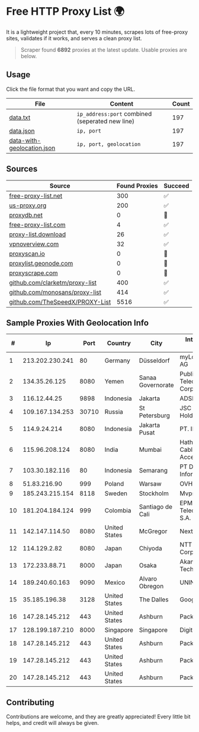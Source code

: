 
# Free HTTP Proxy List 🌍

It is a lightweight project that, every 10 minutes, scrapes lots of free-proxy sites, validates if it works, and serves a clean proxy list.


> Scraper found **6892** proxies at the latest update. Usable proxies are below.

## Usage

Click the file format that you want and copy the URL.


|File|Content|Count|
|----|-------|-----|
|[data.txt](https://raw.githubusercontent.com/themiralay/Proxy-List-World/master/data.txt)|`ip_address:port` combined (seperated new line)|197|
|[data.json](https://raw.githubusercontent.com/themiralay/Proxy-List-World/master/data.json)|`ip, port`|197|
|[data-with-geolocation.json](https://raw.githubusercontent.com/themiralay/Proxy-List-World/master/data-with-geolocation.json)|`ip, port, geolocation`|197|

## Sources

|Source|Found Proxies|Succeed|
|------|-------------|-------|
|[free-proxy-list.net](https://free-proxy-list.net)|300|✅|
|[us-proxy.org](https://www.us-proxy.org)|200|✅|
|[proxydb.net](http://proxydb.net)|0|🚫|
|[free-proxy-list.com](https://free-proxy-list.com/?page=&port=&type%5B%5D=http&type%5B%5D=https&up_time=0&search=Search)|4|✅|
|[proxy-list.download](https://www.proxy-list.download/HTTP)|26|✅|
|[vpnoverview.com](https://vpnoverview.com/privacy/anonymous-browsing/free-proxy-servers)|32|✅|
|[proxyscan.io](https://www.proxyscan.io)|0|🚫|
|[proxylist.geonode.com](https://proxylist.geonode.com/api/proxy-list?limit=300&page=1&sort_by=lastChecked&sort_type=desc&protocols=http,https)|0|🚫|
|[proxyscrape.com](https://api.proxyscrape.com/v2/?request=displayproxies&protocol=http&timeout=10000&country=all&ssl=all&anonymity=all)|0|🚫|
|[github.com/clarketm/proxy-list](https://raw.githubusercontent.com/clarketm/proxy-list/master/proxy-list-raw.txt)|400|✅|
|[github.com/monosans/proxy-list](https://raw.githubusercontent.com/monosans/proxy-list/main/proxies/http.txt)|414|✅|
|[github.com/TheSpeedX/PROXY-List](https://raw.githubusercontent.com/TheSpeedX/PROXY-List/master/http.txt)|5516|✅|


## Sample Proxies With Geolocation Info

|#|Ip|Port|Country|City|Internet Service Provider|
|-|--|----|-------|----|-------------------------|
|1|213.202.230.241|80|Germany|Düsseldorf|myLoc managed IT AG|
|2|134.35.26.125|8080|Yemen|Sanaa Governorate|Public Telecommunication Corporation|
|3|116.12.44.25|9898|Indonesia|Jakarta|ADSNET|
|4|109.167.134.253|30710|Russia|St Petersburg|JSC "ER-Telecom Holding"|
|5|114.9.24.214|8080|Indonesia|Jakarta Pusat|PT. INDOSAT Tbk|
|6|115.96.208.124|8080|India|Mumbai|Hathway IP over Cable Internet Access|
|7|103.30.182.116|80|Indonesia|Semarang|PT DES Teknologi Informasi|
|8|51.83.216.90|999|Poland|Warsaw|OVH SAS|
|9|185.243.215.154|8118|Sweden|Stockholm|Mvps LTD|
|10|181.204.184.124|999|Colombia|Santiago de Cali|EPM Telecomunicaciones S.A. E.S.P.|
|11|142.147.114.50|8080|United States|McGregor|Nextlink Broadband|
|12|114.129.2.82|8080|Japan|Chiyoda|NTT SmartConnect Corporation|
|13|172.233.88.71|8000|Japan|Osaka|Akamai Technologies, Inc.|
|14|189.240.60.163|9090|Mexico|Alvaro Obregon|UNINET|
|15|35.185.196.38|3128|United States|The Dalles|Google LLC|
|16|147.28.145.212|443|United States|Ashburn|Packet Host, Inc.|
|17|128.199.187.210|8000|Singapore|Singapore|DigitalOcean, LLC|
|18|147.28.145.212|443|United States|Ashburn|Packet Host, Inc.|
|19|147.28.145.212|443|United States|Ashburn|Packet Host, Inc.|
|20|147.28.145.212|443|United States|Ashburn|Packet Host, Inc.|



## Contributing

Contributions are welcome, and they are greatly appreciated! Every
little bit helps, and credit will always be given.

